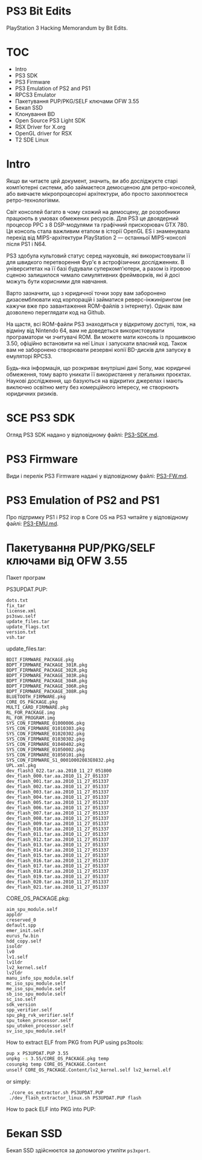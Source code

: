 PS3 Bit Edits
=============

PlayStation 3 Hacking Memorandum by Bit Edits.

# TOC

* Intro
* PS3 SDK
* PS3 Firmware
* PS3 Emulation of PS2 and PS1
* RPCS3 Emulator
* Пакетування PUP/PKG/SELF ключами OFW 3.55
* Бекап SSD
* Клонування BD 
* Open Source PS3 Light SDK
* RSX Driver for X.org
* OpenGL driver for RSX
* T2 SDE Linux

# Intro

Якщо ви читаєте цей документ, значить, ви або досліджуєте старі
комп’ютерні системи, або займаєтеся демосценою для ретро-консолей,
або вивчаєте мікропроцесорні архітектури, або просто захоплюєтеся
ретро-технологіями.

Світ консолей багато в чому схожий на демосцену, де розробники
працюють в умовах обмежених ресурсів. Для PS3 це двоядерний
процесор PPC з 8 DSP-модулями та графічний прискорювач GTX 780.
Ця консоль стала важливим етапом в історії OpenGL ES і знаменувала
перехід від MIPS-архітектури PlayStation 2 — останньої MIPS-консолі
після PS1 і N64.

PS3 здобула культовий статус серед науковців, які використовували
її для швидкого перетворення Фур'є в астрофізичних дослідженнях.
В університетах на її базі будували суперкомп’ютери, а разом із
ігровою сценою залишилося чимало симулятивних фреймворків, які й
досі можуть бути корисними для навчання.

Варто зазначити, що з юридичної точки зору вам заборонено дизасемблювати
код корпорацій і займатися реверс-інжинірингом (не кажучи вже про
завантаження ROM-файлів з інтернету). Однак вам дозволено переглядати
код на Github.

На щастя, всі ROM-файли PS3 знаходяться у відкритому доступі, тож, на
відміну від Nintendo 64, вам не доведеться використовувати програматори
чи зчитувачі ROM. Ви можете мати консоль із прошивкою 3.50, офіційно
встановити на неї Linux і запускати власний код. Також вам не заборонено
створювати резервні копії BD-дисків для запуску в емуляторі RPCS3.

Будь-яка інформація, що розкриває внутрішні дані Sony, має юридичні
обмеження, тому варто уникати її використання у легальних проєктах.
Наукові дослідження, що базуються на відкритих джерелах і мають виключно
освітню мету без комерційного інтересу, не створюють юридичних ризиків.

# SCE PS3 SDK

Огляд PS3 SDK надано у відповідному файлі: <a href="PS3-SDK.md">PS3-SDK.md</a>.

# PS3 Firmware

Види і перелік PS3 Firmware надані у відповідному файлі: <a href="PS3-FW.md">PS3-FW.md</a>.

# PS3 Emulation of PS2 and PS1

Про підтримку PS1 і PS2 ігор в Core OS на PS3 читайте у відповідному файлі: <a href="PS3-EMU.md">PS3-EMU.md</a>.

# Пакетування PUP/PKG/SELF ключами від OFW 3.55

Пакет програм

PS3UPDAT.PUP:

```
dots.txt
fix_tar
license.xml
ps3swu.self
update_files.tar
update_flags.txt
version.txt
vsh.tar
```

update_files.tar:

```
BDIT_FIRMWARE_PACKAGE.pkg
BDPT_FIRMWARE_PACKAGE_301R.pkg
BDPT_FIRMWARE_PACKAGE_302R.pkg
BDPT_FIRMWARE_PACKAGE_303R.pkg
BDPT_FIRMWARE_PACKAGE_304R.pkg
BDPT_FIRMWARE_PACKAGE_306R.pkg
BDPT_FIRMWARE_PACKAGE_308R.pkg
BLUETOOTH_FIRMWARE.pkg
CORE_OS_PACKAGE.pkg
MULTI_CARD_FIRMWARE.pkg
RL_FOR_PACKAGE.img
RL_FOR_PROGRAM.img
SYS_CON_FIRMWARE_01000006.pkg
SYS_CON_FIRMWARE_01010303.pkg
SYS_CON_FIRMWARE_01020302.pkg
SYS_CON_FIRMWARE_01030302.pkg
SYS_CON_FIRMWARE_01040402.pkg
SYS_CON_FIRMWARE_01050002.pkg
SYS_CON_FIRMWARE_01050101.pkg
SYS_CON_FIRMWARE_S1_00010002083E0832.pkg
UPL.xml.pkg
dev_flash3_022.tar.aa.2010_11_27_051800
dev_flash_000.tar.aa.2010_11_27_051337
dev_flash_001.tar.aa.2010_11_27_051337
dev_flash_002.tar.aa.2010_11_27_051337
dev_flash_003.tar.aa.2010_11_27_051337
dev_flash_004.tar.aa.2010_11_27_051337
dev_flash_005.tar.aa.2010_11_27_051337
dev_flash_006.tar.aa.2010_11_27_051337
dev_flash_007.tar.aa.2010_11_27_051337
dev_flash_008.tar.aa.2010_11_27_051337
dev_flash_009.tar.aa.2010_11_27_051337
dev_flash_010.tar.aa.2010_11_27_051337
dev_flash_011.tar.aa.2010_11_27_051337
dev_flash_012.tar.aa.2010_11_27_051337
dev_flash_013.tar.aa.2010_11_27_051337
dev_flash_014.tar.aa.2010_11_27_051337
dev_flash_015.tar.aa.2010_11_27_051337
dev_flash_016.tar.aa.2010_11_27_051337
dev_flash_017.tar.aa.2010_11_27_051337
dev_flash_018.tar.aa.2010_11_27_051337
dev_flash_019.tar.aa.2010_11_27_051337
dev_flash_020.tar.aa.2010_11_27_051337
dev_flash_021.tar.aa.2010_11_27_051337
```

CORE_OS_PACKAGE.pkg:

```
aim_spu_module.self
appldr
creserved_0
default.spp
emer_init.self
eurus_fw.bin
hdd_copy.self
isoldr
lv0
lv1.self
lv1ldr
lv2_kernel.self
lv2ldr
manu_info_spu_module.self
mc_iso_spu_module.self
me_iso_spu_module.self
sb_iso_spu_module.self
sc_iso.self
sdk_version
spp_verifier.self
spu_pkg_rvk_verifier.self
spu_token_processor.self
spu_utoken_processor.self
sv_iso_spu_module.self
```

How to extract ELF from PKG from PUP using ps3tools:

```sh
pup x PS3UPDAT.PUP 3.55
unpkg -s 3.55/CORE_OS_PACKAGE.pkg temp
cosunpkg temp CORE_OS_PACKAGE.Content
unself CORE_OS_PACKAGE.Content/lv2_kernel.self lv2_kernel.elf
```

or simply:

```
 ./core_os_extractor.sh PS3UPDAT.PUP
 ./dev_flash_extractor_linux.sh PS3UPDAT.PUP flash
```

How to pack ELF into PKG into PUP:

# Бекап SSD

Бекап SSD здійснюєтся за допомогою утиліти `ps3xport`.
